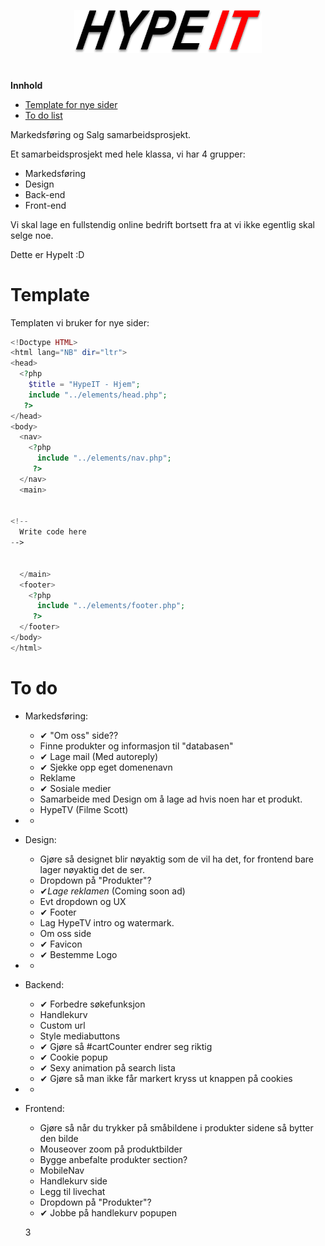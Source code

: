 <p align="center">
  <a href="http://klasserom.net/204/elev20416/Prosjekter/HypeIT/">
    <img src="images/Logo.png" width="300px">
  </a>
  <h1 align="center"></h1>
</p>


**Innhold**
<!--ts-->
<!--
   - [Om HypeIt](#hypeit)
-->
   - [Template for nye sider](#template)
   - [To do list](#to-do)
<!--te-->
Markedsføring og Salg samarbeidsprosjekt.


Et samarbeidsprosjekt med hele klassa, vi har 4 grupper:
 - Markedsføring
 - Design
 - Back-end
 - Front-end

Vi skal lage en fullstendig online bedrift bortsett fra at vi ikke egentlig skal selge noe.

Dette er HypeIt :D


# Template

Templaten vi bruker for nye sider:
```php
<!Doctype HTML>
<html lang="NB" dir="ltr">
<head>
  <?php
    $title = "HypeIT - Hjem";
    include "../elements/head.php";
   ?>
</head>
<body>
  <nav>
    <?php
      include "../elements/nav.php";
     ?>
  </nav>
  <main>


<!--
  Write code here
-->


  </main>
  <footer>
    <?php
      include "../elements/footer.php";
     ?>
  </footer>
</body>
</html>

```

# To do

 - Markedsføring:
   - &#10004; "Om oss" side??
   - Finne produkter og informasjon til "databasen"
   - &#10004; Lage mail (Med autoreply)
   - &#10004; Sjekke opp eget domenenavn
   - Reklame
   - &#10004; Sosiale medier
   - Samarbeide med Design om å lage ad hvis noen har et produkt.
   - HypeTV (Filme Scott)
 - -

 - Design:
   - Gjøre så designet blir nøyaktig som de vil ha det, for frontend bare lager nøyaktig det de ser.
   - Dropdown på "Produkter"?
   - &#10004;_Lage reklamen_ (Coming soon ad)
   - Evt dropdown og UX
   - &#10004; Footer
   - Lag HypeTV intro og watermark.
   - Om oss side
   - &#10004; Favicon
   - &#10004; Bestemme Logo
 - -

 - Backend:
   - &#10004; Forbedre søkefunksjon
   - Handlekurv
   - Custom url
   - Style mediabuttons
   - &#10004; Gjøre så #cartCounter endrer seg riktig
   - &#10004; Cookie popup
   - &#10004; Sexy animation på search lista
   - &#10004; Gjøre så man ikke får markert kryss ut knappen på cookies
 - -

 - Frontend:
   - Gjøre så når du trykker på småbildene i produkter sidene så bytter den bilde
   - Mouseover zoom på produktbilder
   - Bygge anbefalte produkter section?
   - MobileNav
   - Handlekurv side
   - Legg til livechat
   - Dropdown på "Produkter"?
   - &#10004; Jobbe på handlekurv popupen

   3
